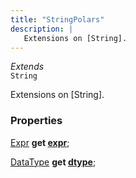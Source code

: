 ```yaml
---
title: "StringPolars"
description: |
   Extensions on [String].
---
```

*Extends*  
<code>String</code>

 Extensions on [String].

### Properties
<dl>
<dt>

<span class="dart-code">[Expr] <strong>get [expr](expr)</strong>;</span>
</dt>
<dt>

<span class="dart-code">[DataType] <strong>get [dtype](dtype)</strong>;</span>
</dt>
</dl>


[Expr]: /reference/classes/expr
[DataType]: /reference/classes/datatype